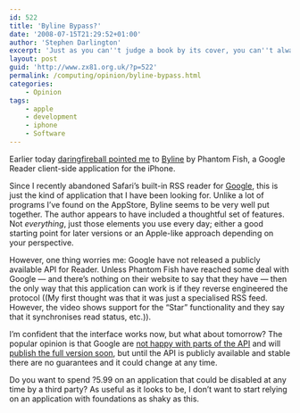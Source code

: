 ```yaml
---
id: 522
title: 'Byline Bypass?'
date: '2008-07-15T21:29:52+01:00'
author: 'Stephen Darlington'
excerpt: 'Just as you can''t judge a book by its cover, you can''t always judge an application only by its user interface.'
layout: post
guid: 'http://www.zx81.org.uk/?p=522'
permalink: /computing/opinion/byline-bypass.html
categories:
    - Opinion
tags:
    - apple
    - development
    - iphone
    - Software
---
```


Earlier today [daringfireball pointed me](http://daringfireball.net/linked/2008/07/15/byline) to [Byline](http://www.phantomfish.com/byline.html) by Phantom Fish, a Google Reader client-side application for the iPhone.

Since I recently abandoned Safari’s built-in RSS reader for [Google](http://www.google.com/reader/), this is just the kind of application that I have been looking for. Unlike a lot of programs I’ve found on the AppStore, Byline seems to be very well put together. The author appears to have included a thoughtful set of features. Not *everything*, just those elements you use every day; either a good starting point for later versions or an Apple-like approach depending on your perspective.

However, one thing worries me: Google have not released a publicly available API for Reader. Unless Phantom Fish have reached some deal with Google — and there’s nothing on their website to say that they have — then the only way that this application can work is if they reverse engineered the protocol ((My first thought was that it was just a specialised RSS feed. However, the video shows support for the “Star” functionality and they say that it synchronises read status, etc.)).

I’m confident that the interface works now, but what about tomorrow? The popular opinion is that Google are [not happy with parts of the API](http://code.google.com/p/pyrfeed/wiki/GoogleReaderAPI) and will [publish the full version soon](http://www.niallkennedy.com/blog/2005/12/google-reader-api.html), but until the API is publicly available and stable there are no guarantees and it could change at any time.

Do you want to spend ?5.99 on an application that could be disabled at any time by a third party? As useful as it looks to be, I don’t want to start relying on an application with foundations as shaky as this.